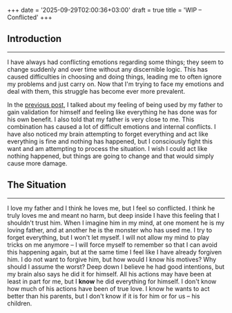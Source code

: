 +++
date = '2025-09-29T02:00:36+03:00'
draft = true
title = 'WIP – Conflicted'
+++
## Introduction
---
I have always had conflicting emotions regarding some things; they seem to change suddenly and over time without any discernible logic. This has caused difficulties in choosing and doing things, leading me to often ignore my problems and just carry on. Now that I'm trying to face my emotions and deal with them, this struggle has become ever more prevalent.

In the [previous post](https://blog.katvef.fi/posts/used/), I talked about my feeling of being used by my father to gain validation for himself and feeling like everything he has done was for his own benefit. I also told that my father is very close to me. This combination has caused a lot of difficult emotions and internal conflicts. I have also noticed my brain attempting to forget everything and act like everything is fine and nothing has happened, but I consciously fight this want and am attempting to process the situation. I wish I could act like nothing happened, but things are going to change and that would simply cause more damage.


## The Situation
---
I love my father and I think he loves me, but I feel so conflicted. I think he truly loves me and meant no harm, but deep inside I have this feeling that I shouldn't trust him. When I imagine him in my mind, at one moment he is my loving father, and at another he is the monster who has used me. I try to forget everything, but I won't let myself. I will not allow my mind to play tricks on me anymore – I will force myself to remember so that I can avoid this happening again, but at the same time I feel like I have already forgiven him. I do not want to forgive him, but how would I know his motives? Why should I assume the worst? Deep down I believe he had good intentions, but my brain also says he did it for himself. All his actions may have been at least in part for me, but I **know** he did everything for himself. I don't know how much of his actions have been of true love. I know he wants to act better than his parents, but I don't know if it is for him or for us – his children.
